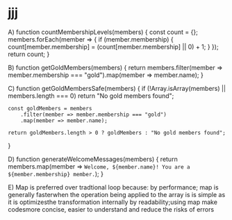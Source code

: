 # jjj 
A) function countMembershipLevels(members) {
    const count = {};
    members.forEach(member => {
        if (member.membership) {
            count[member.membership] = (count[member.membership] || 0) + 1;
        }
    });
    return count;
}

B) function getGoldMembers(members) {
    return members.filter(member => member.membership === "gold").map(member => member.name);
}

C)  function getGoldMembersSafe(members) {
    if (!Array.isArray(members) || members.length === 0) return "No gold members found";

    const goldMembers = members
        .filter(member => member.membership === "gold")
        .map(member => member.name);

    return goldMembers.length > 0 ? goldMembers : "No gold members found";
}

D)  function generateWelcomeMessages(members) {
    return members.map(member => `Welcome, ${member.name}! You are a ${member.membership} member.`);
}

E) Map is preferred over tradtional loop  because:
  by performance; map is generally fasterwhen the operation being applied to the array is is simple as it is optimizesthe transformation internally
  by readability;using map make codesmore concise, easier to understand and reduce the risks of errors
   
